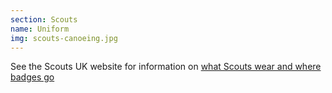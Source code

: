 ```yaml
---
section: Scouts
name: Uniform
img: scouts-canoeing.jpg
---
```


See the Scouts UK website for information on [what Scouts wear and where badges go](https://www.scouts.org.uk/cubs/scouts-uniform-and-badge-placement/)

